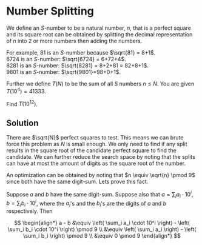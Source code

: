 # Number Splitting

We define an $S$-number to be a natural number, $n$, that is a perfect square and its square root can be obtained by splitting the decimal representation of $n$ into $2$ or more numbers then adding the numbers.

For example, $81$ is an $S$-number because $\sqrt{81} = 8+1$.<br>
$6724$ is an $S$-number: $\sqrt{6724} = 6+72+4$. <br>
$8281$ is an $S$-number: $\sqrt{8281} = 8+2+81 = 82+8+1$.<br>
$9801$ is an $S$-number: $\sqrt{9801}=98+0+1$.

Further we define $T(N)$ to be the sum of all $S$ numbers $n\le N$. You are given $T(10^4) = 41333$.

Find $T(10^{12})$.

## Solution

There are $\sqrt{N}$ perfect squares to test. This means we can brute force this problem as $N$ is small enough. We only need to find if any split results in the square root of the candidate perfect square to find the candidate. We can further reduce the search space by noting that the splits can have at most the amount of digits as the square root of the number.

An optimization can be obtained by noting that $n \equiv \sqrt{n} \pmod 9$ since both have the same digit-sum. Lets prove this fact. 

Suppose $a$ and $b$ have the same digit-sum. Suppose also that $a = \sum_i a_i \cdot 10^i, b = \sum_i b_i \cdot 10^i$, where the $a_i$'s and the $b_i$'s are the digits of $a$ and $b$ respectively. Then

$$
\begin{align*}
a - b
&\equiv \left( \sum_i a_i \cdot 10^i \right) - \left( \sum_i b_i \cdot 10^i \right) \pmod 9 \\
&\equiv \left( \sum_i a_i \right) - \left( \sum_i b_i \right) \pmod 9 \\
&\equiv 0 \pmod 9
\end{align*}
$$

